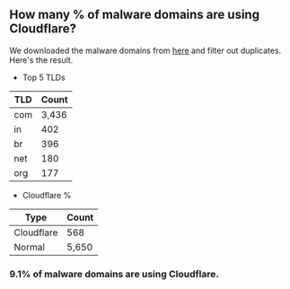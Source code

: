 ## How many % of malware domains are using Cloudflare?


We downloaded the malware domains from [here](https://urlhaus.abuse.ch) and filter out duplicates.
Here's the result.


[//]: # (start replacement)


- Top 5 TLDs

| TLD | Count |
| --- | --- |
| com | 3,436 |
| in | 402 |
| br | 396 |
| net | 180 |
| org | 177 |


- Cloudflare %

| Type | Count |
| --- | --- |
| Cloudflare | 568 |
| Normal | 5,650 |


### 9.1% of malware domains are using Cloudflare.